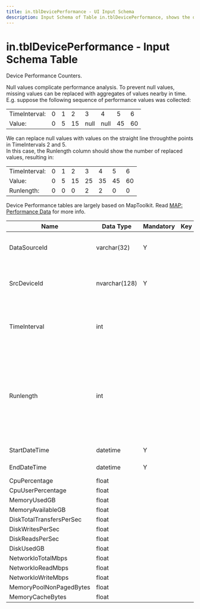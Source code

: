 ```yaml
---
title: in.tblDevicePerformance - UI Input Schema
description: Input Schema of Table in.tblDevicePerformance, shows the data points and types included on this table.
---
```

# in.tblDevicePerformance - Input Schema Table

​​​​Device Performance Counters.​​​

Null values complicate performance analysis. To prevent null values, missing values can be replaced with aggregates of values nearby in time.
E.g. suppose the following sequence of performance values was collected:

|               |   |   |    |      |      |    |    |
|---------------|---|---|----|------|------|----|----|
| TimeInterval: | 0​ | 1 | 2  | 3    | 4    | 5  | 6​  |
| Value:        | 0 | 5 | 15 | null | null | 45 | 60 |

We can replace null values with values on the straight line through ​the points in TimeIntervals 2 and 5.  
In this case, the Runlength column should show the number of replaced values, resulting in:

|               |   |   |    |    |    |    |    |
|---------------|---|---|----|----|----|----|----|
| TimeInterval: | 0 | 1 | 2  | 3  | 4  | 5  | 6  |
| Value:        | 0 | 5 | 15 | 25 | 35 | 45 | 60 |
| Runlength:    | 0 | 0 | 0  | 2  | 2  | 0  | 0  |

Device Performance tables are largely based on MapToolkit. Read [MAP: Performance Data​](https://social.technet.microsoft.com/wiki/contents/articles/13467.map-performance-data.aspx) for more info.

| Name                     | Data Type     | Mandatory | Key | Comment                                                                                                                      |
|--------------------------|---------------|-----------|-----|------------------------------------------------------------------------------------------------------------------------------|
| DataSourceId             | varchar(32)   | Y         |     | Unique ID of the source of this record.                                                                                      |
| SrcDeviceId              | nvarchar(128) | Y         |     | Device on which this performance was recorded.                                                                               |
| TimeInterval​​             | int           |           |     | Consecutive number of this time interval, starting with 0.                                                                   |
| Runlength                | int           |           |     | Number of performance values that was extrapolated because performance collection did not produce a value in this timeframe. |
| StartDateTime            | datetime      | Y         |     | Start of this time interval.                                                                                                 |
| EndDateTime              | datetime      | Y         |     | End of this time interval.                                                                                                   |
| CpuPercentage            | float         |           |     |                                                                                                                              |
| CpuUserPercentage        | float         |           |     |                                                                                                                              |
| MemoryUsedGB             | float         |           |     |                                                                                                                              |
| MemoryAvailableGB        | float         |           |     |                                                                                                                              |
| DiskTotalTransfersPerSec | float         |           |     |                                                                                                                              |
| DiskWritesPerSec         | float         |           |     |                                                                                                                              |
| DiskReadsPerSec          | float         |           |     |                                                                                                                              |
| DiskUsedGB               | float         |           |     |                                                                                                                              |
| NetworkIoTotalMbps       | float         |           |     |                                                                                                                              |
| NetworkIoReadMbps        | float         |           |     |                                                                                                                              |
| NetworkIoWriteMbps       | float         |           |     |                                                                                                                              |
| MemoryPoolNonPagedBytes  | float         |           |     |                                                                                                                              |
| MemoryCacheBytes         | float         |           |     |                                                                                                                              |